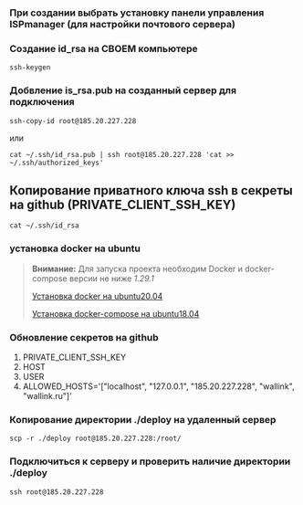 ### При создании выбрать установку панели управления ISPmanager (для настройки почтового сервера)

### Создание id_rsa на СВОЕМ компьютере
```shell
ssh-keygen
```

### Добвление is_rsa.pub на созданный сервер для подключения
```shell
ssh-copy-id root@185.20.227.228
```
или
```shell
cat ~/.ssh/id_rsa.pub | ssh root@185.20.227.228 'cat >> ~/.ssh/authorized_keys'
```

## Копирование приватного ключа ssh в секреты на github (PRIVATE_CLIENT_SSH_KEY)
```shell
cat ~/.ssh/id_rsa
```

### установка docker на ubuntu
> **Внимание:** Для запуска проекта необходим Docker и docker-compose версии не ниже *1.29.1*
> 
> [Установка docker на ubuntu20.04](https://www.digitalocean.com/community/tutorials/how-to-install-and-use-docker-on-ubuntu-20-04)
> 
> [Установка docker-compose на ubuntu18.04](https://www.digitalocean.com/community/tutorials/how-to-install-docker-compose-on-ubuntu-18-04-ru)

### Обновление секретов на github
1. PRIVATE_CLIENT_SSH_KEY
2. HOST
3. USER
4. ALLOWED_HOSTS='["localhost", "127.0.0.1", "185.20.227.228", "wallink", "wallink.ru"]'

### Копирование директории ./deploy на удаленный сервер
```shell
scp -r ./deploy root@185.20.227.228:/root/
```

### Подключиться к серверу и проверить наличие директории ./deploy
```shell
ssh root@185.20.227.228
```

